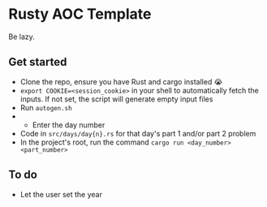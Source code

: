 # Rusty AOC Template

Be lazy.

## Get started

- Clone the repo, ensure you have Rust and cargo installed :sob:
- `export COOKIE=<session_cookie>` in your shell to automatically fetch the inputs. If not set, the script will generate empty input files
- Run `autogen.sh`
- - Enter the day number
- Code in `src/days/day{n}.rs` for that day's part 1 and/or part 2 problem
- In the project's root, run the command `cargo run <day_number> <part_number>`

## To do

- Let the user set the year
